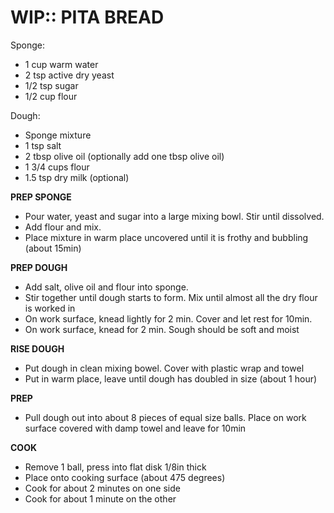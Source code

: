 WIP:: PITA BREAD
================================================================================
Sponge:
- 1 cup warm water
- 2 tsp active dry yeast
- 1/2 tsp sugar
- 1/2 cup flour

Dough:
- Sponge mixture
- 1 tsp salt
- 2 tbsp olive oil (optionally add one tbsp olive oil)
- 1 3/4 cups flour
- 1.5 tsp dry milk (optional)

**PREP SPONGE**
- Pour water, yeast and sugar into a large mixing bowl. Stir until dissolved.
- Add flour and mix.
- Place mixture in warm place uncovered until it is frothy and bubbling (about 15min)

**PREP DOUGH**
- Add salt, olive oil and flour into sponge.
- Stir together until dough starts to form. Mix until almost all the dry flour is worked in
- On work surface, knead lightly for 2 min. Cover and let rest for 10min.
- On work surface, knead for 2 min. Sough should be soft and moist

**RISE DOUGH**
- Put dough in clean mixing bowel. Cover with plastic wrap and towel
- Put in warm place, leave until dough has doubled in size (about 1 hour)

**PREP**
- Pull dough out into about 8 pieces of equal size balls. Place on work surface covered with damp towel and leave for 10min

**COOK**
- Remove 1 ball, press into flat disk 1/8in thick
- Place onto cooking surface (about 475 degrees)
- Cook for about 2 minutes on one side
- Cook for about 1 minute on the other
